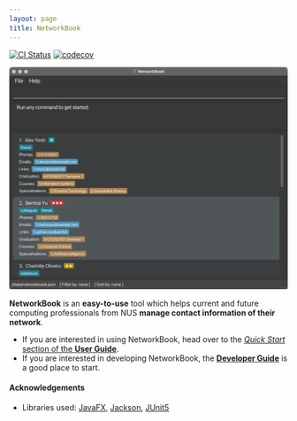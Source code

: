 ```yaml
---
layout: page
title: NetworkBook
---
```


[![CI Status](https://github.com/ay2324s1-cs2103t-t08-2/tp/workflows/Java%20CI/badge.svg)](https://github.com/AY2324S1-CS2103T-T08-2/tp/actions)
[![codecov](https://codecov.io/gh/AY2324S1-CS2103T-T08-2/tp/graph/badge.svg?token=EJ0Y5D4SRQ)](https://codecov.io/gh/AY2324S1-CS2103T-T08-2/tp)

![Ui](images/Ui.png)

**NetworkBook** is an **easy-to-use** tool which helps current and future computing professionals from NUS **manage contact information of their network**.

* If you are interested in using NetworkBook, head over to the [_Quick Start_ section of the **User Guide**](UserGuide.html#quick-start).
* If you are interested in developing NetworkBook, the [**Developer Guide**](DeveloperGuide.html) is a good place to start.

#### Acknowledgements

* Libraries used: [JavaFX](https://openjfx.io/), [Jackson](https://github.com/FasterXML/jackson), [JUnit5](https://github.com/junit-team/junit5)
